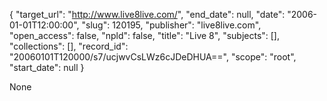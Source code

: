 {
  "target_url": "http://www.live8live.com/", 
  "end_date": null, 
  "date": "2006-01-01T12:00:00", 
  "slug": 120195, 
  "publisher": "live8live.com", 
  "open_access": false, 
  "npld": false, 
  "title": "Live 8", 
  "subjects": [], 
  "collections": [], 
  "record_id": "20060101T120000/s7/ucjwvCsLWz6cJDeDHUA==", 
  "scope": "root", 
  "start_date": null
}

None